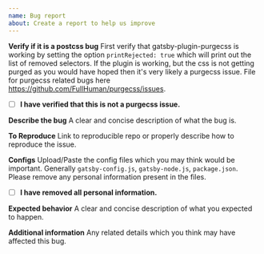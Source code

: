 ```yaml
---
name: Bug report
about: Create a report to help us improve
---
```


**Verify if it is a postcss bug**
First verify that gatsby-plugin-purgecss is working by setting the option `printRejected: true` which will print out the list of removed selectors.
If the plugin is working, but the css is not getting purged as you would have hoped then it's very likely a purgecss issue. File for purgecss related bugs here https://github.com/FullHuman/purgecss/issues.

- [ ] **I have verified that this is not a purgecss issue.**

**Describe the bug**
A clear and concise description of what the bug is.

**To Reproduce**
Link to reproducible repo or properly describe how to reproduce the issue.

**Configs**
Upload/Paste the config files which you may think would be important.
Generally `gatsby-config.js`, `gatsby-node.js`, `package.json`.
Please remove any personal information present in the files.

- [ ] **I have removed all personal information.**

**Expected behavior**
A clear and concise description of what you expected to happen.

**Additional information**
Any related details which you think may have affected this bug.
